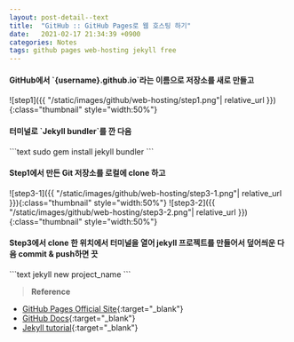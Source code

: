 ```yaml
---
layout: post-detail--text
title:  "GitHub :: GitHub Pages로 웹 호스팅 하기"
date:   2021-02-17 21:34:39 +0900
categories: Notes
tags: github pages web-hosting jekyll free
--- 
```


<div markdown="1" class="stepper text">
<h4 markdown="1" data-step="1" class="title">
    GitHub에서 `{username}.github.io`라는 이름으로 저장소를 새로 만들고
</h4>
![step1]({{ "/static/images/github/web-hosting/step1.png"| relative_url }}){:class="thumbnail" style="width:50%"}
</div>



<div markdown="1" class="stepper text mt-3">
<h4 markdown="1" data-step="2" class="title">
    터미널로 `Jekyll bundler`를 깐 다음
</h4>
```text 
    sudo gem install jekyll bundler
```
</div>


<div markdown="1" class="stepper text mt-3">
<h4 markdown="1" data-step="3" class="title">
    Step1에서 만든  Git 저장소를 로컬에 clone 하고
</h4>
![step3-1]({{ "/static/images/github/web-hosting/step3-1.png"| relative_url }}){:class="thumbnail" style="width:50%"}
![step3-2]({{ "/static/images/github/web-hosting/step3-2.png"| relative_url }}){:class="thumbnail" style="width:50%"}
</div>
          

<div markdown="1" class="stepper text mt-3 mb-4">
<h4 markdown="1" data-step="4" class="title">
    Step3에서 clone 한 위치에서 터미널을 열어 jekyll 프로젝트를 만들어서 덮어씌운 다음 commit & push하면 끗
</h4>
```text 
    jekyll new project_name
```
</div>

    
> **Reference**
* [GitHub Pages Official Site](https://pages.github.com/){:target="_blank"}
* [GitHub Docs](https://docs.github.com/en/github/working-with-github-pages){:target="_blank"}
* [Jekyll tutorial](https://jekyllrb-ko.github.io/docs/step-by-step/01-setup/){:target="_blank"}
